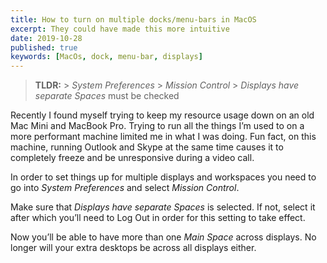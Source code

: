 ```yaml
---
title: How to turn on multiple docks/menu-bars in MacOS
excerpt: They could have made this more intuitive
date: 2019-10-28
published: true
keywords: [MacOs, dock, menu-bar, displays]
---
```


> **TLDR:** > _System Preferences_ > _Mission Control_ > _Displays have separate
> Spaces_ must be checked

Recently I found myself trying to keep my resource usage down on an old Mac Mini
and MacBook Pro. Trying to run all the things I’m used to on a more performant
machine limited me in what I was doing. Fun fact, on this machine, running
Outlook and Skype at the same time causes it to completely freeze and be
unresponsive during a video call.

In order to set things up for multiple displays and workspaces you need to go
into _System Preferences_ and select _Mission Control_.

Make sure that _Displays have separate Spaces_ is selected. If not, select it
after which you’ll need to Log Out in order for this setting to take effect.

Now you’ll be able to have more than one _Main Space_ across displays. No longer
will your extra desktops be across all displays either.
